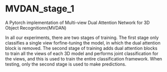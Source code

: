# MVDAN_stage_1
A Pytorch implementation of Multi-view Dual Attention Network for 3D Object Recognitionn(MVDAN)

In all our experiments, there are two stages of training. The first stage only classifies a single view forfine-tuning the model, in which the dual attention block is removed. The second stage of training adds dual attention blocks to train
all the views of each 3D model and performs joint classification for the views, and this is used to train the entire classification framework. When testing, only the second stage is used to make predictions.
